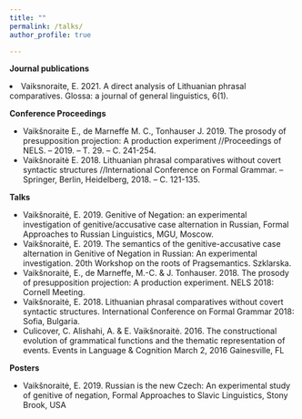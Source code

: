 ```yaml
---
title: ""
permalink: /talks/
author_profile: true

---
```


<b> Journal publications </b>

<li> Vaiksnoraite, E. 2021. A direct analysis of Lithuanian phrasal comparatives. Glossa: a journal of general linguistics, 6(1).

<b> Conference Proceedings </b>

<ul>
 
<li> Vaikšnoraite E., de Marneffe M. C., Tonhauser J. 2019. The prosody of presupposition projection: A production experiment //Proceedings of NELS. – 2019. – Т. 29. – С. 241-254.</li>

<li> Vaikšnoraitė E. 2018. Lithuanian phrasal comparatives without covert syntactic structures //International Conference on Formal Grammar. – Springer, Berlin, Heidelberg, 2018. – С. 121-135.</li>

</ul>

<b> Talks </b>

<ul>

<li>Vaikšnoraitė, E. 2019. Genitive of Negation: an experimental investigation of genitive/accusative case alternation in Russian, Formal Approaches to Russian Linguistics, MGU, Moscow.</li>

<li>Vaikšnoraitė, E. 2019. The semantics of the genitive-accusative case alternation in Genitive of Negation in Russian: An experimental investigation. 20th Workshop on the roots of Pragsemantics. Szklarska.</li>

<li>Vaikšnoraitė, E., de Marneffe, M.-C. & J. Tonhauser. 2018. The prosody of presupposition projection: A production experiment. NELS 2018: Cornell Meeting.</li>

<li>Vaikšnoraitė, E. 2018. Lithuanian phrasal comparatives without covert syntactic structures. International Conference on Formal Grammar 2018: Sofia, Bulgaria.</li>

<li>Culicover, C. Alishahi, A. & E. Vaikšnoraitė. 2016. The constructional evolution of grammatical functions and the thematic representation of events. Events in Language & Cognition March 2, 2016 Gainesville, FL</li>

</ul>

<b> Posters </b>

<ul>
  
<li> Vaikšnoraitė, E. 2019. Russian is the new Czech: An experimental study of genitive of negation, Formal Approaches to Slavic Linguistics, Stony Brook, USA </li>

</ul>

